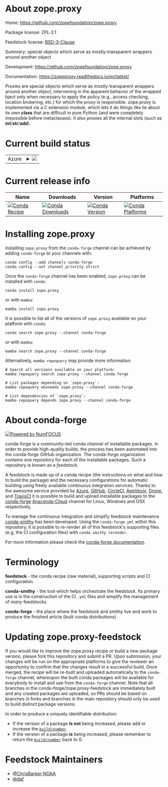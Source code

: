 About zope.proxy
================

Home: https://github.com/zopefoundation/zope.proxy

Package license: ZPL-2.1

Feedstock license: [BSD-3-Clause](https://github.com/conda-forge/zope.proxy-feedstock/blob/main/LICENSE.txt)

Summary: special objects which serve as mostly-transparent wrappers around another object

Development: https://github.com/zopefoundation/zope.proxy

Documentation: https://zopeproxy.readthedocs.io/en/latest/

Proxies are special objects which serve as mostly-transparent wrappers
around another object, intervening in the apparent behavior of the wrapped
bject only when necessary to apply the policy (e.g., access checking,
location brokering, etc.) for which the proxy is responsible.
zope.proxy is implemented via a C extension module, which lets it do things
like lie about its own __class__ that are difficult in pure Python (and
were completely impossible before metaclasses). It also proxies all the
internal slots (such as __int__/__str__/__add__).


Current build status
====================


<table>
    
  <tr>
    <td>Azure</td>
    <td>
      <details>
        <summary>
          <a href="https://dev.azure.com/conda-forge/feedstock-builds/_build/latest?definitionId=8709&branchName=main">
            <img src="https://dev.azure.com/conda-forge/feedstock-builds/_apis/build/status/zope.proxy-feedstock?branchName=main">
          </a>
        </summary>
        <table>
          <thead><tr><th>Variant</th><th>Status</th></tr></thead>
          <tbody><tr>
              <td>linux_64_python3.10.____cpython</td>
              <td>
                <a href="https://dev.azure.com/conda-forge/feedstock-builds/_build/latest?definitionId=8709&branchName=main">
                  <img src="https://dev.azure.com/conda-forge/feedstock-builds/_apis/build/status/zope.proxy-feedstock?branchName=main&jobName=linux&configuration=linux_64_python3.10.____cpython" alt="variant">
                </a>
              </td>
            </tr><tr>
              <td>linux_64_python3.11.____cpython</td>
              <td>
                <a href="https://dev.azure.com/conda-forge/feedstock-builds/_build/latest?definitionId=8709&branchName=main">
                  <img src="https://dev.azure.com/conda-forge/feedstock-builds/_apis/build/status/zope.proxy-feedstock?branchName=main&jobName=linux&configuration=linux_64_python3.11.____cpython" alt="variant">
                </a>
              </td>
            </tr><tr>
              <td>linux_64_python3.8.____73_pypy</td>
              <td>
                <a href="https://dev.azure.com/conda-forge/feedstock-builds/_build/latest?definitionId=8709&branchName=main">
                  <img src="https://dev.azure.com/conda-forge/feedstock-builds/_apis/build/status/zope.proxy-feedstock?branchName=main&jobName=linux&configuration=linux_64_python3.8.____73_pypy" alt="variant">
                </a>
              </td>
            </tr><tr>
              <td>linux_64_python3.8.____cpython</td>
              <td>
                <a href="https://dev.azure.com/conda-forge/feedstock-builds/_build/latest?definitionId=8709&branchName=main">
                  <img src="https://dev.azure.com/conda-forge/feedstock-builds/_apis/build/status/zope.proxy-feedstock?branchName=main&jobName=linux&configuration=linux_64_python3.8.____cpython" alt="variant">
                </a>
              </td>
            </tr><tr>
              <td>linux_64_python3.9.____73_pypy</td>
              <td>
                <a href="https://dev.azure.com/conda-forge/feedstock-builds/_build/latest?definitionId=8709&branchName=main">
                  <img src="https://dev.azure.com/conda-forge/feedstock-builds/_apis/build/status/zope.proxy-feedstock?branchName=main&jobName=linux&configuration=linux_64_python3.9.____73_pypy" alt="variant">
                </a>
              </td>
            </tr><tr>
              <td>linux_64_python3.9.____cpython</td>
              <td>
                <a href="https://dev.azure.com/conda-forge/feedstock-builds/_build/latest?definitionId=8709&branchName=main">
                  <img src="https://dev.azure.com/conda-forge/feedstock-builds/_apis/build/status/zope.proxy-feedstock?branchName=main&jobName=linux&configuration=linux_64_python3.9.____cpython" alt="variant">
                </a>
              </td>
            </tr><tr>
              <td>osx_64_python3.10.____cpython</td>
              <td>
                <a href="https://dev.azure.com/conda-forge/feedstock-builds/_build/latest?definitionId=8709&branchName=main">
                  <img src="https://dev.azure.com/conda-forge/feedstock-builds/_apis/build/status/zope.proxy-feedstock?branchName=main&jobName=osx&configuration=osx_64_python3.10.____cpython" alt="variant">
                </a>
              </td>
            </tr><tr>
              <td>osx_64_python3.11.____cpython</td>
              <td>
                <a href="https://dev.azure.com/conda-forge/feedstock-builds/_build/latest?definitionId=8709&branchName=main">
                  <img src="https://dev.azure.com/conda-forge/feedstock-builds/_apis/build/status/zope.proxy-feedstock?branchName=main&jobName=osx&configuration=osx_64_python3.11.____cpython" alt="variant">
                </a>
              </td>
            </tr><tr>
              <td>osx_64_python3.8.____73_pypy</td>
              <td>
                <a href="https://dev.azure.com/conda-forge/feedstock-builds/_build/latest?definitionId=8709&branchName=main">
                  <img src="https://dev.azure.com/conda-forge/feedstock-builds/_apis/build/status/zope.proxy-feedstock?branchName=main&jobName=osx&configuration=osx_64_python3.8.____73_pypy" alt="variant">
                </a>
              </td>
            </tr><tr>
              <td>osx_64_python3.8.____cpython</td>
              <td>
                <a href="https://dev.azure.com/conda-forge/feedstock-builds/_build/latest?definitionId=8709&branchName=main">
                  <img src="https://dev.azure.com/conda-forge/feedstock-builds/_apis/build/status/zope.proxy-feedstock?branchName=main&jobName=osx&configuration=osx_64_python3.8.____cpython" alt="variant">
                </a>
              </td>
            </tr><tr>
              <td>osx_64_python3.9.____73_pypy</td>
              <td>
                <a href="https://dev.azure.com/conda-forge/feedstock-builds/_build/latest?definitionId=8709&branchName=main">
                  <img src="https://dev.azure.com/conda-forge/feedstock-builds/_apis/build/status/zope.proxy-feedstock?branchName=main&jobName=osx&configuration=osx_64_python3.9.____73_pypy" alt="variant">
                </a>
              </td>
            </tr><tr>
              <td>osx_64_python3.9.____cpython</td>
              <td>
                <a href="https://dev.azure.com/conda-forge/feedstock-builds/_build/latest?definitionId=8709&branchName=main">
                  <img src="https://dev.azure.com/conda-forge/feedstock-builds/_apis/build/status/zope.proxy-feedstock?branchName=main&jobName=osx&configuration=osx_64_python3.9.____cpython" alt="variant">
                </a>
              </td>
            </tr><tr>
              <td>win_64_python3.10.____cpython</td>
              <td>
                <a href="https://dev.azure.com/conda-forge/feedstock-builds/_build/latest?definitionId=8709&branchName=main">
                  <img src="https://dev.azure.com/conda-forge/feedstock-builds/_apis/build/status/zope.proxy-feedstock?branchName=main&jobName=win&configuration=win_64_python3.10.____cpython" alt="variant">
                </a>
              </td>
            </tr><tr>
              <td>win_64_python3.11.____cpython</td>
              <td>
                <a href="https://dev.azure.com/conda-forge/feedstock-builds/_build/latest?definitionId=8709&branchName=main">
                  <img src="https://dev.azure.com/conda-forge/feedstock-builds/_apis/build/status/zope.proxy-feedstock?branchName=main&jobName=win&configuration=win_64_python3.11.____cpython" alt="variant">
                </a>
              </td>
            </tr><tr>
              <td>win_64_python3.8.____73_pypy</td>
              <td>
                <a href="https://dev.azure.com/conda-forge/feedstock-builds/_build/latest?definitionId=8709&branchName=main">
                  <img src="https://dev.azure.com/conda-forge/feedstock-builds/_apis/build/status/zope.proxy-feedstock?branchName=main&jobName=win&configuration=win_64_python3.8.____73_pypy" alt="variant">
                </a>
              </td>
            </tr><tr>
              <td>win_64_python3.8.____cpython</td>
              <td>
                <a href="https://dev.azure.com/conda-forge/feedstock-builds/_build/latest?definitionId=8709&branchName=main">
                  <img src="https://dev.azure.com/conda-forge/feedstock-builds/_apis/build/status/zope.proxy-feedstock?branchName=main&jobName=win&configuration=win_64_python3.8.____cpython" alt="variant">
                </a>
              </td>
            </tr><tr>
              <td>win_64_python3.9.____73_pypy</td>
              <td>
                <a href="https://dev.azure.com/conda-forge/feedstock-builds/_build/latest?definitionId=8709&branchName=main">
                  <img src="https://dev.azure.com/conda-forge/feedstock-builds/_apis/build/status/zope.proxy-feedstock?branchName=main&jobName=win&configuration=win_64_python3.9.____73_pypy" alt="variant">
                </a>
              </td>
            </tr><tr>
              <td>win_64_python3.9.____cpython</td>
              <td>
                <a href="https://dev.azure.com/conda-forge/feedstock-builds/_build/latest?definitionId=8709&branchName=main">
                  <img src="https://dev.azure.com/conda-forge/feedstock-builds/_apis/build/status/zope.proxy-feedstock?branchName=main&jobName=win&configuration=win_64_python3.9.____cpython" alt="variant">
                </a>
              </td>
            </tr>
          </tbody>
        </table>
      </details>
    </td>
  </tr>
</table>

Current release info
====================

| Name | Downloads | Version | Platforms |
| --- | --- | --- | --- |
| [![Conda Recipe](https://img.shields.io/badge/recipe-zope.proxy-green.svg)](https://anaconda.org/conda-forge/zope.proxy) | [![Conda Downloads](https://img.shields.io/conda/dn/conda-forge/zope.proxy.svg)](https://anaconda.org/conda-forge/zope.proxy) | [![Conda Version](https://img.shields.io/conda/vn/conda-forge/zope.proxy.svg)](https://anaconda.org/conda-forge/zope.proxy) | [![Conda Platforms](https://img.shields.io/conda/pn/conda-forge/zope.proxy.svg)](https://anaconda.org/conda-forge/zope.proxy) |

Installing zope.proxy
=====================

Installing `zope.proxy` from the `conda-forge` channel can be achieved by adding `conda-forge` to your channels with:

```
conda config --add channels conda-forge
conda config --set channel_priority strict
```

Once the `conda-forge` channel has been enabled, `zope.proxy` can be installed with `conda`:

```
conda install zope.proxy
```

or with `mamba`:

```
mamba install zope.proxy
```

It is possible to list all of the versions of `zope.proxy` available on your platform with `conda`:

```
conda search zope.proxy --channel conda-forge
```

or with `mamba`:

```
mamba search zope.proxy --channel conda-forge
```

Alternatively, `mamba repoquery` may provide more information:

```
# Search all versions available on your platform:
mamba repoquery search zope.proxy --channel conda-forge

# List packages depending on `zope.proxy`:
mamba repoquery whoneeds zope.proxy --channel conda-forge

# List dependencies of `zope.proxy`:
mamba repoquery depends zope.proxy --channel conda-forge
```


About conda-forge
=================

[![Powered by
NumFOCUS](https://img.shields.io/badge/powered%20by-NumFOCUS-orange.svg?style=flat&colorA=E1523D&colorB=007D8A)](https://numfocus.org)

conda-forge is a community-led conda channel of installable packages.
In order to provide high-quality builds, the process has been automated into the
conda-forge GitHub organization. The conda-forge organization contains one repository
for each of the installable packages. Such a repository is known as a *feedstock*.

A feedstock is made up of a conda recipe (the instructions on what and how to build
the package) and the necessary configurations for automatic building using freely
available continuous integration services. Thanks to the awesome service provided by
[Azure](https://azure.microsoft.com/en-us/services/devops/), [GitHub](https://github.com/),
[CircleCI](https://circleci.com/), [AppVeyor](https://www.appveyor.com/),
[Drone](https://cloud.drone.io/welcome), and [TravisCI](https://travis-ci.com/)
it is possible to build and upload installable packages to the
[conda-forge](https://anaconda.org/conda-forge) [Anaconda-Cloud](https://anaconda.org/)
channel for Linux, Windows and OSX respectively.

To manage the continuous integration and simplify feedstock maintenance
[conda-smithy](https://github.com/conda-forge/conda-smithy) has been developed.
Using the ``conda-forge.yml`` within this repository, it is possible to re-render all of
this feedstock's supporting files (e.g. the CI configuration files) with ``conda smithy rerender``.

For more information please check the [conda-forge documentation](https://conda-forge.org/docs/).

Terminology
===========

**feedstock** - the conda recipe (raw material), supporting scripts and CI configuration.

**conda-smithy** - the tool which helps orchestrate the feedstock.
                   Its primary use is in the construction of the CI ``.yml`` files
                   and simplify the management of *many* feedstocks.

**conda-forge** - the place where the feedstock and smithy live and work to
                  produce the finished article (built conda distributions)


Updating zope.proxy-feedstock
=============================

If you would like to improve the zope.proxy recipe or build a new
package version, please fork this repository and submit a PR. Upon submission,
your changes will be run on the appropriate platforms to give the reviewer an
opportunity to confirm that the changes result in a successful build. Once
merged, the recipe will be re-built and uploaded automatically to the
`conda-forge` channel, whereupon the built conda packages will be available for
everybody to install and use from the `conda-forge` channel.
Note that all branches in the conda-forge/zope.proxy-feedstock are
immediately built and any created packages are uploaded, so PRs should be based
on branches in forks and branches in the main repository should only be used to
build distinct package versions.

In order to produce a uniquely identifiable distribution:
 * If the version of a package **is not** being increased, please add or increase
   the [``build/number``](https://docs.conda.io/projects/conda-build/en/latest/resources/define-metadata.html#build-number-and-string).
 * If the version of a package **is** being increased, please remember to return
   the [``build/number``](https://docs.conda.io/projects/conda-build/en/latest/resources/define-metadata.html#build-number-and-string)
   back to 0.

Feedstock Maintainers
=====================

* [@ChrisBarker-NOAA](https://github.com/ChrisBarker-NOAA/)
* [@daf](https://github.com/daf/)

